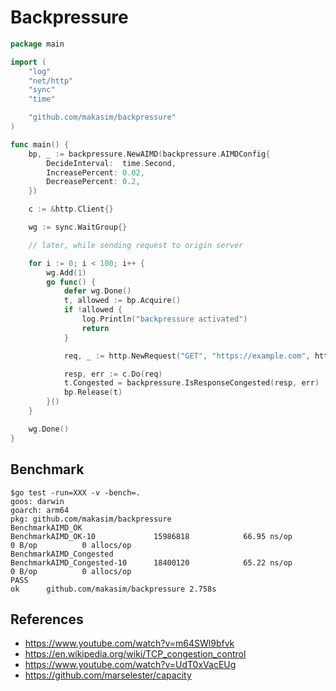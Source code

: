 # Backpressure

```go
package main

import (
	"log"
	"net/http"
	"sync"
	"time"

	"github.com/makasim/backpressure"
)

func main() {
	bp, _ := backpressure.NewAIMD(backpressure.AIMDConfig{
		DecideInterval:  time.Second,
		IncreasePercent: 0.02,
		DecreasePercent: 0.2,
	})

	c := &http.Client{}

	wg := sync.WaitGroup{}

	// later, while sending request to origin server

	for i := 0; i < 100; i++ {
		wg.Add(1)
		go func() {
			defer wg.Done()
			t, allowed := bp.Acquire()
			if !allowed {
				log.Println("backpressure activated")
				return
			}

			req, _ := http.NewRequest("GET", "https://example.com", http.NoBody)

			resp, err := c.Do(req)
			t.Congested = backpressure.IsResponseCongested(resp, err)
			bp.Release(t)
		}()
	}

	wg.Done()
}
```


## Benchmark

```shell
$go test -run=XXX -v -bench=.
goos: darwin
goarch: arm64
pkg: github.com/makasim/backpressure
BenchmarkAIMD_OK
BenchmarkAIMD_OK-10           	15986818	        66.95 ns/op	       0 B/op	       0 allocs/op
BenchmarkAIMD_Congested
BenchmarkAIMD_Congested-10    	18400120	        65.22 ns/op	       0 B/op	       0 allocs/op
PASS
ok  	github.com/makasim/backpressure	2.758s
```

## References 

* https://www.youtube.com/watch?v=m64SWl9bfvk
* https://en.wikipedia.org/wiki/TCP_congestion_control
* https://www.youtube.com/watch?v=UdT0xVacEUg
* https://github.com/marselester/capacity
